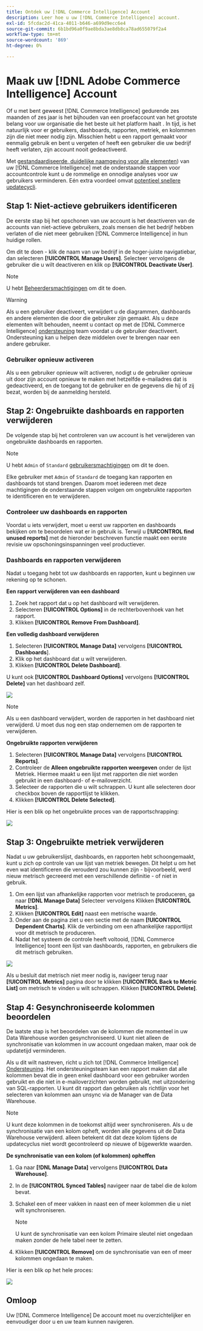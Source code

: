 ```yaml
---
title: Ontdek uw [!DNL Commerce Intelligence] Account
description: Leer hoe u uw [!DNL Commerce Intelligence] account.
exl-id: 5fcdac2d-41ca-4011-b646-a699d9ecc6e4
source-git-commit: 6b1bd96a0f9ae8bda3ae8db8ca78ad655079f2a4
workflow-type: tm+mt
source-wordcount: '869'
ht-degree: 0%

---
```


# Maak uw [!DNL Adobe Commerce Intelligence] Account

Of u met bent geweest [!DNL Commerce Intelligence] gedurende zes maanden of zes jaar is het bijhouden van een proefaccount van het grootste belang voor uw organisatie die het beste uit het platform haalt . In tijd, is het natuurlijk voor er gebruikers, dashboards, rapporten, metriek, en kolommen zijn die niet meer nodig zijn. Misschien hebt u een rapport gemaakt voor eenmalig gebruik en bent u vergeten of heeft een gebruiker die uw bedrijf heeft verlaten, zijn account nooit gedeactiveerd.

Met [gestandaardiseerde, duidelijke naamgeving voor alle elementen](../best-practices/naming-elements.md)) van uw [!DNL Commerce Intelligence] met de onderstaande stappen voor accountcontrole kunt u de rommelige en onnodige analyses voor uw gebruikers verminderen. Eén extra voordeel omvat [potentieel snellere updatecycli](../best-practices/reduce-update-cycle-time.md).

## Stap 1: Niet-actieve gebruikers identificeren

De eerste stap bij het opschonen van uw account is het deactiveren van de accounts van niet-actieve gebruikers, zoals mensen die het bedrijf hebben verlaten of die niet meer gebruiken [!DNL Commerce Intelligence] in hun huidige rollen.

Om dit te doen - klik de naam van uw bedrijf in de hoger-juiste navigatiebar, dan selecteren **[!UICONTROL Manage Users]**. Selecteer vervolgens de gebruiker die u wilt deactiveren en klik op **[!UICONTROL Deactivate User]**.

>[!NOTE]
>
>U hebt [Beheerdersmachtigingen](../administrator/user-management/user-management.md) om dit te doen.

>[!WARNING]
>
>Als u een gebruiker deactiveert, verwijdert u de diagrammen, dashboards en andere elementen die door die gebruiker zijn gemaakt. Als u deze elementen wilt behouden, neemt u contact op met de [!DNL Commerce Intelligence] [ondersteuning](../guide-overview.md#Submitting-a-Support-Ticket) team voordat u de gebruiker deactiveert. Ondersteuning kan u helpen deze middelen over te brengen naar een andere gebruiker.

### Gebruiker opnieuw activeren

Als u een gebruiker opnieuw wilt activeren, nodigt u de gebruiker opnieuw uit door zijn account opnieuw te maken met hetzelfde e-mailadres dat is gedeactiveerd, en de toegang tot de gebruiker en de gegevens die hij of zij bezat, worden bij de aanmelding hersteld.

## Stap 2: Ongebruikte dashboards en rapporten verwijderen

De volgende stap bij het controleren van uw account is het verwijderen van ongebruikte dashboards en rapporten.

>[!NOTE]
>
>U hebt `Admin` of `Standard` [gebruikersmachtigingen](../administrator/user-management/user-management.md) om dit te doen.

Elke gebruiker met `Admin` of `Standard` de toegang kan rapporten en dashboards tot stand brengen. Daarom moet iedereen met deze machtigingen de onderstaande stappen volgen om ongebruikte rapporten te identificeren en te verwijderen.

### Controleer uw dashboards en rapporten

Voordat u iets verwijdert, moet u eerst uw rapporten en dashboards bekijken om te beoordelen wat er in gebruik is. Terwijl u **[!UICONTROL find unused reports]** met de hieronder beschreven functie maakt een eerste revisie uw opschoningsinspanningen veel productiever.

### Dashboards en rapporten verwijderen

Nadat u toegang hebt tot uw dashboards en rapporten, kunt u beginnen uw rekening op te schonen.

**Een rapport verwijderen van een dashboard**

1. Zoek het rapport dat u op het dashboard wilt verwijderen.
1. Selecteren **[!UICONTROL Options]** in de rechterbovenhoek van het rapport.
1. Klikken **[!UICONTROL Remove From Dashboard]**.

**Een volledig dashboard verwijderen**

1. Selecteren **[!UICONTROL Manage Data]** vervolgens **[!UICONTROL Dashboards**].
1. Klik op het dashboard dat u wilt verwijderen.
1. Klikken **[!UICONTROL Delete Dashboard]**.

U kunt ook **[!UICONTROL Dashboard Options]** vervolgens **[!UICONTROL Delete]** van het dashboard zelf.

![](../../mbi/assets/Delete_from_dashboard.png)

>[!NOTE]
>
>Als u een dashboard verwijdert, worden de rapporten in het dashboard niet verwijderd. U moet dus nog een stap ondernemen om de rapporten te verwijderen.

**Ongebruikte rapporten verwijderen**

1. Selecteren **[!UICONTROL Manage Data]** vervolgens **[!UICONTROL Reports]**.
1. Controleer de **Alleen ongebruikte rapporten weergeven** onder de lijst Metriek. Hiermee maakt u een lijst met rapporten die niet worden gebruikt in een dashboard- of e-mailoverzicht.
1. Selecteer de rapporten die u wilt schrappen. U kunt alle selecteren door checkbox boven de rapportlijst te klikken.
1. Klikken **[!UICONTROL Delete Selected]**.

Hier is een blik op het ongebruikte proces van de rapportschrapping:

![](../../mbi/assets/unused_reports.png)

## Stap 3: Ongebruikte metriek verwijderen

Nadat u uw gebruikerslijst, dashboards, en rapporten hebt schoongemaakt, kunt u zich op controle van uw lijst van metriek bewegen. Dit helpt u om het even wat identificeren die verouderd zou kunnen zijn - bijvoorbeeld, werd nieuw metrisch gecreeerd met een verschillende definitie - of niet in gebruik.

1. Om een lijst van afhankelijke rapporten voor metrisch te produceren, ga naar **[!DNL Manage Data]** Selecteer vervolgens Klikken **[!UICONTROL Metrics]**.
1. Klikken **[!UICONTROL Edit]** naast een metrische waarde.
1. Onder aan de pagina ziet u een sectie met de naam **[!UICONTROL Dependent Charts]**. Klik de verbinding om een afhankelijke rapportlijst voor dit metrisch te produceren.
1. Nadat het systeem de controle heeft voltooid, [!DNL Commerce Intelligence] toont een lijst van dashboards, rapporten, en gebruikers die dit metrisch gebruiken.

![](../../mbi/assets/report_dependecies.png)

Als u besluit dat metrisch niet meer nodig is, navigeer terug naar **[!UICONTROL Metrics]** pagina door te klikken **[!UICONTROL Back to Metric List]** om metrisch te vinden u wilt schrappen. Klikken **[!UICONTROL Delete]**.

## Stap 4: Gesynchroniseerde kolommen beoordelen

De laatste stap is het beoordelen van de kolommen die momenteel in uw Data Warehouse worden gesynchroniseerd. U kunt niet alleen de synchronisatie van kolommen in uw account ongedaan maken, maar ook de updatetijd verminderen.

Als u dit wilt nastreven, richt u zich tot [!DNL Commerce Intelligence] [Ondersteuning](../guide-overview.md#Submitting-a-Support-Ticket). Het ondersteuningsteam kan een rapport maken dat alle kolommen bevat die in geen enkel dashboard voor een gebruiker worden gebruikt en die niet in e-mailoverzichten worden gebruikt, met uitzondering van SQL-rapporten. U kunt dit rapport dan gebruiken als richtlijn voor het selecteren van kolommen aan unsync via de Manager van de Data Warehouse.

>[!NOTE]
>
>U kunt deze kolommen in de toekomst altijd weer synchroniseren. Als u de synchronisatie van een kolom opheft, worden alle gegevens uit de Data Warehouse verwijderd. alleen betekent dit dat deze kolom tijdens de updatecyclus niet wordt gecontroleerd op nieuwe of bijgewerkte waarden.

**De synchronisatie van een kolom (of kolommen) opheffen**

1. Ga naar **[!DNL Manage Data]** vervolgens **[!UICONTROL Data Warehouse]**.
1. In de **[!UICONTROL Synced Tables]** navigeer naar de tabel die de kolom bevat.
1. Schakel een of meer vakken in naast een of meer kolommen die u niet wilt synchroniseren.
   >[!NOTE]
   >
   >U kunt de synchronisatie van een kolom Primaire sleutel niet ongedaan maken zonder de hele tabel neer te zetten.

1. Klikken **[!UICONTROL Remove]** om de synchronisatie van een of meer kolommen ongedaan te maken.

Hier is een blik op het hele proces:

![](../../mbi/assets/drop_column.png)

## Omloop

Uw [!DNL Commerce Intelligence] De account moet nu overzichtelijker en eenvoudiger door u en uw team kunnen navigeren.
